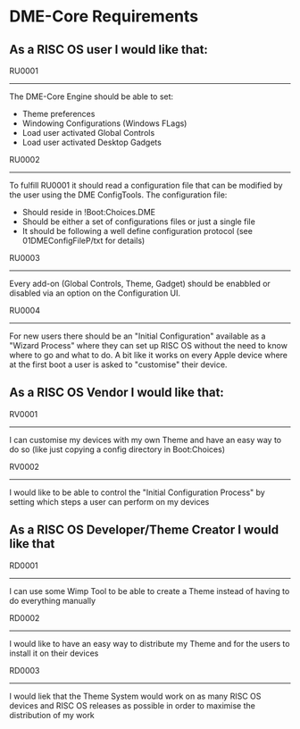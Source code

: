 # DME-Core Requirements

## As a RISC OS user I would like that:
RU0001
______
The DME-Core Engine should be able to set:
- Theme preferences
- Windowing Configurations (Windows FLags)
- Load user activated Global Controls
- Load user activated Desktop Gadgets

RU0002
______
To fulfill RU0001 it should read a configuration file that can be modified by the user using the DME ConfigTools.
The configuration file:
- Should reside in !Boot:Choices.DME
- Should be either a set of configurations files or just a single file
- It should be following a well define configuration protocol (see 01DMEConfigFileP/txt for details)

RU0003
______
Every add-on (Global Controls, Theme, Gadget) should be enabbled or disabled via an option on the Configuration UI.

RU0004
______
For new users there should be an "Initial Configuration" available as a "Wizard Process" where they can set up RISC OS without the need to know where to go and what to do. A bit like it works on every Apple device where at the first boot a user is asked to "customise" their device.

## As a RISC OS Vendor I would like that:
RV0001
______
I can customise my devices with my own Theme and have an easy way to do so (like just copying a config directory in Boot:Choices)

RV0002
______
I would like to be able to control the "Initial Configuration Process" by setting which steps a user can perform on my devices

## As a RISC OS Developer/Theme Creator I would like that
RD0001
______
I can use some Wimp Tool to be able to create a Theme instead of having to do everything manually

RD0002
______
I would like to have an easy way to distribute my Theme and for the users to install it on their devices

RD0003
______
I would liek that the Theme System would work on as many RISC OS devices and RISC OS releases as possible in order to maximise the distribution of my work
 
